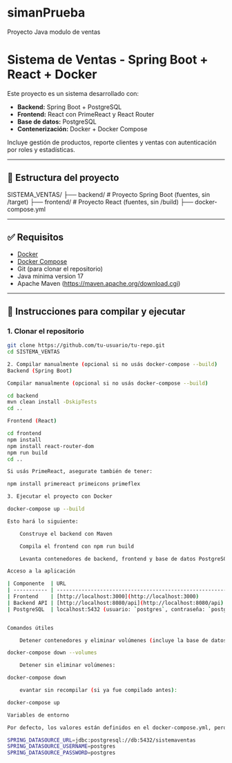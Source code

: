 # simanPrueba
Proyecto Java modulo de ventas


# Sistema de Ventas - Spring Boot + React + Docker

Este proyecto es un sistema desarrollado con:

- **Backend:** Spring Boot + PostgreSQL
- **Frontend:** React con PrimeReact y React Router
- **Base de datos:** PostgreSQL
- **Contenerización:** Docker + Docker Compose

Incluye gestión de productos, reporte clientes y ventas con autenticación por roles y estadísticas.

---

## 📁 Estructura del proyecto

SISTEMA_VENTAS/
├── backend/ # Proyecto Spring Boot (fuentes, sin /target)
├── frontend/ # Proyecto React (fuentes, sin /build)
├── docker-compose.yml

---

## ✅ Requisitos

- [Docker](https://www.docker.com/)
- [Docker Compose](https://docs.docker.com/compose/)
- Git (para clonar el repositorio)
- Java minima version 17
- Apache Maven (https://maven.apache.org/download.cgi)

---

## 🚀 Instrucciones para compilar y ejecutar

### 1. Clonar el repositorio

```bash
git clone https://github.com/tu-usuario/tu-repo.git
cd SISTEMA_VENTAS

2. Compilar manualmente (opcional si no usás docker-compose --build)
Backend (Spring Boot)

Compilar manualmente (opcional si no usás docker-compose --build)

cd backend
mvn clean install -DskipTests
cd ..

Frontend (React)

cd frontend
npm install
npm install react-router-dom
npm run build
cd ..

Si usás PrimeReact, asegurate también de tener:

npm install primereact primeicons primeflex

3. Ejecutar el proyecto con Docker

docker-compose up --build

Esto hará lo siguiente:

    Construye el backend con Maven

    Compila el frontend con npm run build

    Levanta contenedores de backend, frontend y base de datos PostgreSQL

Acceso a la aplicación

| Componente  | URL                                                          |
| ----------- | ------------------------------------------------------------ |
| Frontend    | [http://localhost:3000](http://localhost:3000)               |
| Backend API | [http://localhost:8080/api](http://localhost:8080/api)       |
| PostgreSQL  | localhost:5432 (usuario: `postgres`, contraseña: `postgres`) |


Comandos útiles

    Detener contenedores y eliminar volúmenes (incluye la base de datos):

docker-compose down --volumes

    Detener sin eliminar volúmenes:

docker-compose down

    evantar sin recompilar (si ya fue compilado antes):

docker-compose up

Variables de entorno

Por defecto, los valores están definidos en el docker-compose.yml, pero si deseas usar un archivo .env, podrías incluir:

SPRING_DATASOURCE_URL=jdbc:postgresql://db:5432/sistemaventas
SPRING_DATASOURCE_USERNAME=postgres
SPRING_DATASOURCE_PASSWORD=postgres




